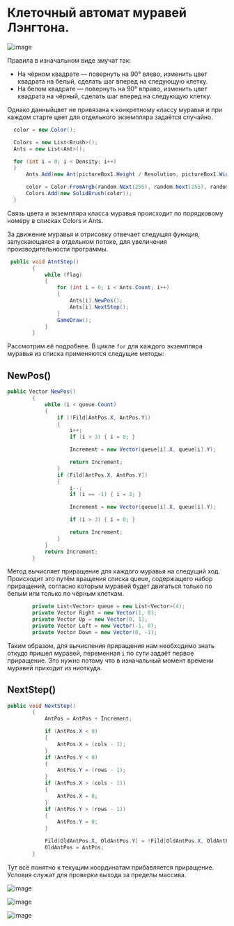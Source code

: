 # Клеточный автомат муравей Лэнгтона.

![image](https://user-images.githubusercontent.com/52111046/144684250-f0e8dd55-85a4-4d45-853f-60546e30b9d6.png)

Правила в изначальном виде змучат так:

- На чёрном квадрате — повернуть на 90° влево, изменить цвет квадрата на белый, сделать шаг вперед на следующую клетку.
- На белом квадрате — повернуть на 90° вправо, изменить цвет квадрата на чёрный, сделать шаг вперед на следующую клетку.

Однако данныйцвет не привязана к конкретному классу муравья и при каждом старте цвет для отдельного экземпляра задаётся случайно.
```C#
  color = new Color();

  Colors = new List<Brush>();
  Ants = new List<Ant>();

  for (int i = 0; i < Density; i++)
  }
      Ants.Add(new Ant(pictureBox1.Height / Resolution, pictureBox1.Width / Resolution, StartLocation));

      color = Color.FromArgb(random.Next(255), random.Next(255), random.Next(255));
      Colors.Add(new SolidBrush(color));
  }
```
Связь цвета и экземпляра класса муравья происходит по порядковому номеру в списках Colors и Ants.

За движение муравья и отрисовку отвечает следущяя функция, запускающаяся в отдельном потоке, для увеличения производительности программы.

```C#
 public void AtntStep()
        {
            while (flag)
            {
                for (int i = 0; i < Ants.Count; i++)
                {
                    Ants[i].NewPos();
                    Ants[i].NextStep();
                }
                GameDraw();
            }
        }
```
Рассмотрим её подробнее. В цикле `for` для каждого экземпляра муравья из списка применяются следущие методы:
## NewPos()
  ```C#
  public Vector NewPos()
          {
              while (i < queue.Count)
              {
                  if (!Fild[AntPos.X, AntPos.Y])
                  {
                      i++;
                      if (i > 3) { i = 0; }

                      Increment = new Vector(queue[i].X, queue[i].Y);

                      return Increment;
                  }
                  if (Fild[AntPos.X, AntPos.Y])
                  {
                      i--;
                      if (i == -1) { i = 3; }

                      Increment = new Vector(queue[i].X, queue[i].Y);

                      if (i > 3) { i = 0; }

                      return Increment;
                  }
              }
              return Increment;
          }
  ```
Метод вычисляет приращение для каждого муравья на следущий ход. Происходит это путём вращения списка queue, содержащего набор приращений, согласно которым муравей будет двигаться только по белым или только по чёрным клеткам.
```C#
        private List<Vector> queue = new List<Vector>(4);
        private Vector Right = new Vector(1, 0);
        private Vector Up = new Vector(0, 1);
        private Vector Left = new Vector(-1, 0);
        private Vector Down = new Vector(0, -1);
```
Таким образом, для вычисления приращения нам необходимо знать откудо пришел муравей, переменная `i` по сути задаёт первое приращение. Это нужно потому что в изначальный момент времени муравей приходит из ниоткуда.

## NextStep()
```C#
public void NextStep()
        {
            AntPos = AntPos + Increment;

            if (AntPos.X < 0)
            {
                AntPos.X = (cols - 1);
            }
            if (AntPos.Y < 0)
            {
                AntPos.Y = (rows - 1);
            }
            if (AntPos.X > (cols - 1))
            {
                AntPos.X = 0;
            }
            if (AntPos.Y > (rows - 1))
            {
                AntPos.Y = 0;
            }

            Fild[OldAntPos.X, OldAntPos.Y] = !Fild[OldAntPos.X, OldAntPos.Y];
            OldAntPos = AntPos;
        }
```
Тут всё понятно к текущим координатам прибавляется приращение. Условия служат для проверки выхода за пределы массива.


![image](https://user-images.githubusercontent.com/52111046/145573308-dcc669ed-77d4-487d-bebe-22641b000d17.png)

![image](https://user-images.githubusercontent.com/52111046/144709310-fa75aead-9074-42d1-b84b-e2eb8d280ccf.png)

![image](https://user-images.githubusercontent.com/52111046/145573498-37ec06ac-329b-46ac-88cb-cca40c463b8c.png)

